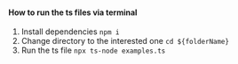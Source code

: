 #### How to run the ts files via terminal

1. Install dependencies `npm i`
2. Change directory to the interested one `cd ${folderName}`
3. Run the ts file `npx ts-node examples.ts`
